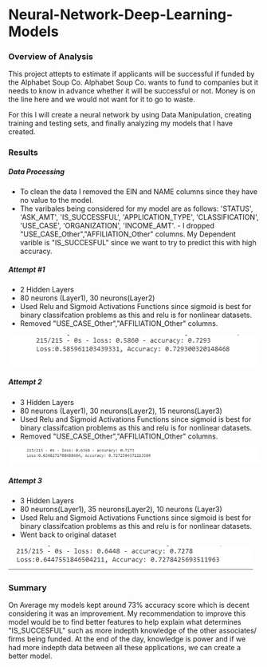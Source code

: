 # Neural-Network-Deep-Learning-Models

### Overview of Analysis

This project attepts to estimate if applicants will be successful if funded by the Alphabet Soup Co. Alphabet Soup Co. wants to fund to companies but it needs to know in advance whether it will be successful or not. Money is on the line here and we would not want for it to go to waste.

For this I will create a neural network by using Data Manipulation, creating training and testing sets, and finally analyzing my models that I have created.

### Results

##### Data Processing

- To clean the data I removed the EIN and NAME columns since they have no value to the model.
- The varibales being considered for my model are as follows: 'STATUS', 'ASK_AMT', 'IS_SUCCESSFUL', 'APPLICATION_TYPE', 'CLASSIFICATION', 'USE_CASE', 'ORGANIZATION', 'INCOME_AMT'. - I dropped "USE_CASE_Other","AFFILIATION_Other" columns.
  My Dependent varible is "IS_SUCCESFUL" since we want to try to predict this with high accuracy.
  
##### Attempt #1

- 2 Hidden Layers
- 80 neurons (Layer1), 30 neurons(Layer2)
- Used Relu and Sigmoid Activations Functions since sigmoid is best for binary classifcation problems as this and relu is for nonlinear datasets.
- Removed "USE_CASE_Other","AFFILIATION_Other" columns.

![img1](https://github.com/ritwikthakar/Neural-Network-Deep-Learning-Models/blob/main/images/img1.PNG)

##### Attempt 2

- 3 Hidden Layers
- 80 neurons (Layer1), 30 neurons(Layer2), 15 neurons(Layer3)
- Used Relu and Sigmoid Activations Functions since sigmoid is best for binary classifcation problems as this and relu is for nonlinear datasets.
- Removed "USE_CASE_Other","AFFILIATION_Other" columns.

![img2](https://github.com/ritwikthakar/Neural-Network-Deep-Learning-Models/blob/main/images/img2.PNG)


##### Attempt 3

- 3 Hidden Layers
- 80 neurons(Layer1), 35 neurons(Layer2), 10 neurons (Layer3)
- Used Relu and Sigmoid Activations Functions since sigmoid is best for binary classifcation problems as this and relu is for nonlinear datasets.
- Went back to original dataset

![img3](https://github.com/ritwikthakar/Neural-Network-Deep-Learning-Models/blob/main/images/img3.PNG)


### Summary

On Average my models kept around 73% accuracy score which is decent considering it was an improvement. My recommendation to improve this model would be to find better features to help explain what determines "IS_SUCCESFUL" such as more indepth knowledge of the other associates/ firms being funded. At the end of the day, knowledge is power and if we had more indepth data between all these applications, we can create a better model.
